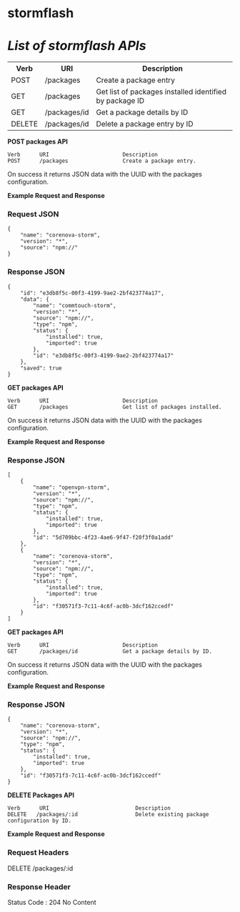stormflash
==========


*List of stormflash APIs*
=========================

<table>
  <tr>
    <th>Verb</th><th>URI</th><th>Description</th>
  </tr>
 <tr>
    <td>POST</td><td>/packages</td><td>Create a package entry</td>
  </tr> 
  <tr>
    <td>GET</td><td>/packages</td><td>Get list of packages installed identified by package ID</td>
  </tr>
  <tr>
    <td>GET</td><td>/packages/id</td><td>Get a package details by ID</td>
  </tr>
  <tr>
    <td>DELETE</td><td>/packages/id</td><td>Delete a package entry by ID</td>
  </tr> 
</table>


**POST packages API**

    Verb      URI                       Description
    POST      /packages                 Create a package entry.

On success it returns JSON data with the UUID with the packages configuration.

**Example Request and Response**

### Request JSON
   
    {
        "name": "corenova-storm",
        "version": "*",
        "source": "npm://"
    }
### Response JSON

    {
        "id": "e3db8f5c-00f3-4199-9ae2-2bf423774a17",
        "data": {
            "name": "commtouch-storm",
            "version": "*",
            "source": "npm://",
            "type": "npm",
            "status": {
                "installed": true,
                "imported": true
            },
            "id": "e3db8f5c-00f3-4199-9ae2-2bf423774a17"
        },
        "saved": true
    }


**GET packages API**

    Verb      URI                       Description
    GET       /packages                 Get list of packages installed.

On success it returns JSON data with the UUID with the packages configuration.

**Example Request and Response**

### Response JSON

    [
        {
            "name": "openvpn-storm",
            "version": "*",
            "source": "npm://",
            "type": "npm",
            "status": {
                "installed": true,
                "imported": true
            },
            "id": "5d709bbc-4f23-4ae6-9f47-f20f3f0a1add"
        },
        {
            "name": "corenova-storm",
            "version": "*",
            "source": "npm://",
            "type": "npm",
            "status": {
                "installed": true,
                "imported": true
            },
            "id": "f30571f3-7c11-4c6f-ac0b-3dcf162ccedf"
        }
    ]
    

**GET packages API**

    Verb      URI                       Description
    GET       /packages/id              Get a package details by ID.

On success it returns JSON data with the UUID with the packages configuration.

**Example Request and Response**

### Response JSON
    {
        "name": "corenova-storm",
        "version": "*",
        "source": "npm://",
        "type": "npm",
        "status": {
            "installed": true,
            "imported": true
        },
        "id": "f30571f3-7c11-4c6f-ac0b-3dcf162ccedf"
    }



**DELETE Packages API**

    Verb      URI                           Description
    DELETE   /packages/:id                  Delete existing package configuration by ID.

**Example Request and Response**

### Request Headers
DELETE /packages/:id

### Response Header

Status Code : 204 No Content

